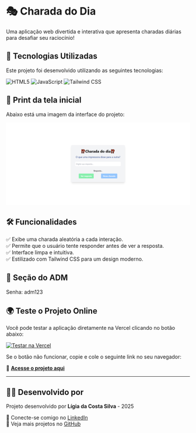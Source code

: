 # 🎭 Charada do Dia

Uma aplicação web divertida e interativa que apresenta charadas diárias para desafiar seu raciocínio!  

## 🚀 Tecnologias Utilizadas  

Este projeto foi desenvolvido utilizando as seguintes tecnologias:  

![HTML5](https://img.shields.io/badge/HTML5-E34F26?style=for-the-badge&logo=html5&logoColor=white)  ![JavaScript](https://img.shields.io/badge/JavaScript-F7DF1E?style=for-the-badge&logo=javascript&logoColor=black)  ![Tailwind CSS](https://img.shields.io/badge/Tailwind_CSS-38B2AC?style=for-the-badge&logo=tailwind-css&logoColor=white)  

## 📸 Print da tela inicial 

Abaixo está uma imagem da interface do projeto:  

![Charada do Dia](telainicial.png)  

## 🛠 Funcionalidades  

✅ Exibe uma charada aleatória a cada interação.  
✅ Permite que o usuário tente responder antes de ver a resposta.  
✅ Interface limpa e intuitiva.  
✅ Estilizado com Tailwind CSS para um design moderno.  

## 🔐 Seção do ADM

Senha: adm123
  
## 🌍 Teste o Projeto Online  

Você pode testar a aplicação diretamente na Vercel clicando no botão abaixo:  

[![Testar na Vercel](https://img.shields.io/badge/Testar%20na%20Vercel-000000?style=for-the-badge&logo=vercel&logoColor=white)](https://api-charadas-six.vercel.app)  

Se o botão não funcionar, copie e cole o seguinte link no seu navegador:  

🔗 **[Acesse o projeto aqui](https://api-charadas-six.vercel.app)**  

---

## 👨‍💻 Desenvolvido por  

Projeto desenvolvido por **Lígia da Costa Silva**  - 2025

🔗 Conecte-se comigo no [LinkedIn](www.linkedin.com/in/lígia-costa-16080118b)  
📂 Veja mais projetos no [GitHub](https://github.com/Ligia-Costa)  


